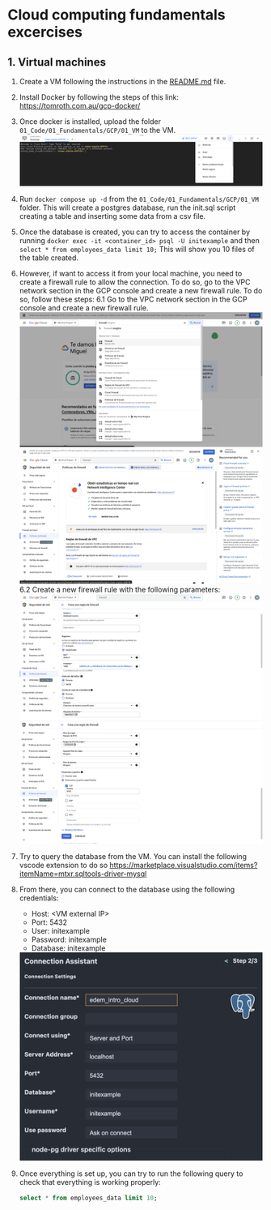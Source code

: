 # Cloud computing fundamentals excercises

## 1. Virtual machines

1. Create a VM following the instructions in the [README.md](01_VirtualMachines/README.md) file.

2. Install Docker by following the steps of this link: https://tomroth.com.au/gcp-docker/
   
3. Once docker is installed, upload the folder `01_Code/01_Fundamentals/GCP/01_VM` to the VM.
   <img src=".images/vm_1.png" width="500">

4. Run `docker compose up -d` from the `01_Code/01_Fundamentals/GCP/01_VM` folder. This will create a postgres database, run the init.sql script creating a table and inserting some data from a csv file.
   
5. Once the database is created, you can try to access the container by running `docker exec -it <container_id> psql -U initexample` and then `select * from employees_data limit 10;` This will show you 10 files of the table created.
   
6. However, if want to access it from your local machine, you need to create a firewall rule to allow the connection. To do so, go to the VPC network section in the GCP console and create a new firewall rule. To do so, follow these steps:
    6.1 Go to the VPC network section in the GCP console and create a new firewall rule.
    <img src=".images/vm_3.png" width="500">
    <img src=".images/vm_4.png" width="500">
    6.2 Create a new firewall rule with the following parameters:
    <img src=".images/vm_5.png" width="500">
    <img src=".images/vm_6.png" width="500">

7. Try to query the database from the VM. You can install the following vscode extension to do so https://marketplace.visualstudio.com/items?itemName=mtxr.sqltools-driver-mysql

8. From there, you can connect to the database using the following credentials:
   - Host: \<VM external IP\>
   - Port: 5432
   - User: initexample
   - Password: initexample
   - Database: initexample
    <img src=".images/vm_2.png" width="500">

9. Once everything is set up, you can try to run the following query to check that everything is working properly:
   ```sql
   select * from employees_data limit 10;
   ```

